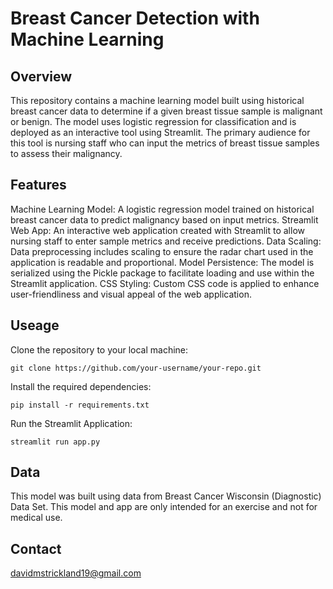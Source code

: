 # Breast Cancer Detection with Machine Learning




## Overview


This repository contains a machine learning model built using historical breast cancer data to determine if a given breast tissue sample is malignant or benign. The model uses logistic regression for classification and is deployed as an interactive tool using Streamlit. The primary audience for this tool is nursing staff who can input the metrics of breast tissue samples to assess their malignancy.




## Features


Machine Learning Model: A logistic regression model trained on historical breast cancer data to predict malignancy based on input metrics.
Streamlit Web App: An interactive web application created with Streamlit to allow nursing staff to enter sample metrics and receive predictions.
Data Scaling: Data preprocessing includes scaling to ensure the radar chart used in the application is readable and proportional.
Model Persistence: The model is serialized using the Pickle package to facilitate loading and use within the Streamlit application.
CSS Styling: Custom CSS code is applied to enhance user-friendliness and visual appeal of the web application.





## Useage


Clone the repository to your local machine:

 ```git clone https://github.com/your-username/your-repo.git```


Install the required dependencies: 

```pip install -r requirements.txt```


Run the Streamlit Application:

```streamlit run app.py```







## Data


This model was built using data from Breast Cancer Wisconsin (Diagnostic) Data Set. This model and app are only intended for an exercise and not for medical use.






## Contact


davidmstrickland19@gmail.com
